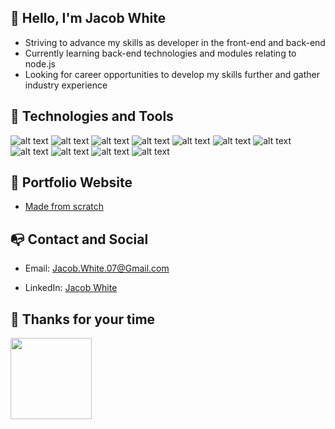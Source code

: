 ## :handshake: Hello, I'm Jacob White
- Striving to advance my skills as developer in the front-end and back-end
- Currently learning back-end technologies and modules relating to node.js
- Looking for career opportunities to develop my skills further and gather industry experience

## :toolbox: Technologies and Tools  
![alt text](https://img.icons8.com/color/48/000000/javascript--v1.png "Javascript")
![alt text](https://img.icons8.com/color/48/000000/html-5--v1.png "HTML5")
![alt text](https://img.icons8.com/color/48/000000/css3.png "CSS3")
![alt text](https://img.icons8.com/color/48/000000/react-native.png "React")
![alt text](https://img.icons8.com/fluency/48/000000/node-js.png "Node.js")
![alt text](https://img.icons8.com/color/48/000000/postgreesql.png "PostgreSQL")
![alt text](https://img.icons8.com/color/48/000000/mongodb.png "MongoDB")
![alt text](https://img.icons8.com/color/48/000000/git.png "Git")
![alt text](https://img.icons8.com/external-tal-revivo-color-tal-revivo/48/000000/external-jest-can-collect-code-coverage-information-from-entire-projects-logo-color-tal-revivo.png "Jest")
![alt text](https://img.icons8.com/color/48/000000/npm.png "Npm")
![alt text](https://img.icons8.com/color/48/000000/typescript.png "Typescript")

## :briefcase: Portfolio Website

- [Made from scratch](https://github.com/Pillarofcats/Pillarofcats/blob/main/README.md)

## :mailbox_with_no_mail: Contact and Social
- Email: Jacob.White.07@Gmail.com

- LinkedIn: [Jacob White](https://github.com/Pillarofcats/Pillarofcats/blob/main/README.md)

## :vulcan_salute: Thanks for your time
<img src="https://c.tenor.com/1Q8t-_MP0YMAAAAC/cat-cats.gif" width="130" height="130" />
